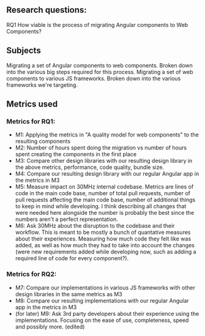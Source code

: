 ## Research questions:

RQ1 How viable is the process of migrating Angular components to Web Components?

## Subjects

Migrating a set of Angular components to web components. Broken down into the various big steps required for this process.
Migrating a set of web components to various JS frameworks. Broken down into the various frameworks we're targeting.

## Metrics used

### Metrics for RQ1:

-   M1: Applying the metrics in "A quality model for web components" to the resulting components
-   M2: Number of hours spent doing the migration vs number of hours spent creating the components in the first place
-   M3: Compare other design libraries with our resulting design library in the above metrics, performance, code quality, bundle size.
-   M4: Compare our resulting design library with our regular Angular app in the metrics in M3
-   M5: Measure impact on 30MHz internal codebase. Metrics are lines of code in the main code base, number of total pull requests, number of pull requests affecting the main code base, number of additional things to keep in mind while developing. I think describing all changes that were needed here alongside the number is probably the best since the numbers aren't a perfect representation.
-   M6: Ask 30MHz about the disruption to the codebase and their workflow. This is meant to be mostly a bunch of quantative measures about their experiences. Measuring how much code they felt like was added, as well as how much they had to take into account the changes (were new requirements added while developing now, such as adding a required line of code for every component?).

### Metrics for RQ2:

-   M7: Compare our implementations in various JS frameworks with other design libraries in the same metrics as M3
-   M8: Compare our resulting implementations with our regular Angular app in the metrics in M3
-   (for later) M9: Ask 3rd party developers about their experience using the implementations. Focusing on the ease of use, completeness, speed and possibly more. (edited)
